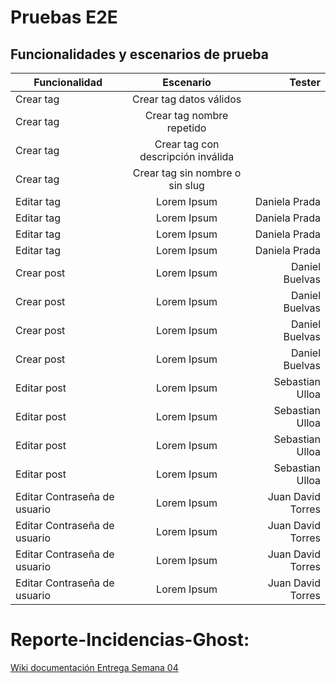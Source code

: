 # Pruebas E2E

## Funcionalidades y escenarios de prueba

|Funcionalidad |	Escenario | Tester |
|--------------|:------------:|---------------------:|
|Crear tag |	Crear tag datos válidos	| |
|Crear tag |	Crear tag nombre repetido | |
|Crear tag |	Crear tag con descripción inválida	| |
|Crear tag |	Crear tag sin nombre o sin slug	| |
|Editar tag	| Lorem Ipsum | Daniela Prada|
|Editar tag	| Lorem Ipsum | Daniela Prada|
|Editar tag	| Lorem Ipsum | Daniela Prada|
|Editar tag	| Lorem Ipsum | Daniela Prada|
|Crear post	| Lorem Ipsum | Daniel Buelvas|
|Crear post	| Lorem Ipsum | Daniel Buelvas|
|Crear post	| Lorem Ipsum | Daniel Buelvas|
|Crear post	| Lorem Ipsum | Daniel Buelvas|
|Editar post| Lorem Ipsum | Sebastian Ulloa|
|Editar post| Lorem Ipsum | Sebastian Ulloa|
|Editar post| Lorem Ipsum | Sebastian Ulloa|
|Editar post| Lorem Ipsum | Sebastian Ulloa|
|Editar Contraseña de usuario| Lorem Ipsum | Juan David Torres|
|Editar Contraseña de usuario| Lorem Ipsum | Juan David Torres|
|Editar Contraseña de usuario| Lorem Ipsum | Juan David Torres|
|Editar Contraseña de usuario| Lorem Ipsum | Juan David Torres|

# Reporte-Incidencias-Ghost:
[Wiki documentación Entrega Semana 04](https://github.com/dprada1742/Reporte-Incidencias-Ghost/wiki)
